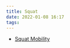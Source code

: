 ```yaml
---
title: Squat
date: 2022-01-08 16:17
tags:
---
```


* [Squat Mobility](20220108161733-squat-mobility.md)
